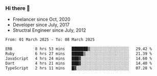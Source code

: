 ### Hi there 👋

- Freelancer since Oct, 2020
- Developer since July, 2017
- Structral Engineer since July, 2012

<!--START_SECTION:waka-->

```txt
From: 01 March 2025 - To: 08 March 2025

ERB          8 hrs 53 mins   ███████▒░░░░░░░░░░░░░░░░░   29.42 %
Ruby         6 hrs 27 mins   █████▒░░░░░░░░░░░░░░░░░░░   21.39 %
JavaScript   4 hrs 24 mins   ███▓░░░░░░░░░░░░░░░░░░░░░   14.60 %
Dart         4 hrs 21 mins   ███▓░░░░░░░░░░░░░░░░░░░░░   14.40 %
TypeScript   2 hrs 11 mins   █▓░░░░░░░░░░░░░░░░░░░░░░░   07.28 %
```

<!--END_SECTION:waka-->
